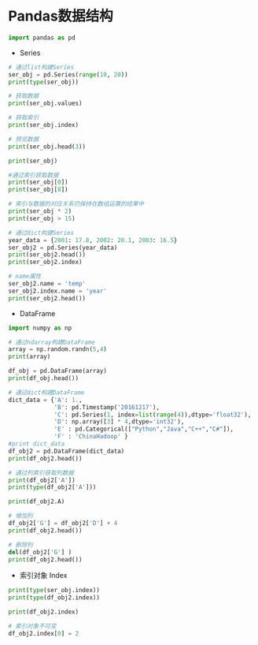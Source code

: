 
# Pandas数据结构


```python
import pandas as pd
```

* Series


```python
# 通过list构建Series
ser_obj = pd.Series(range(10, 20))
print(type(ser_obj))
```


```python
# 获取数据
print(ser_obj.values)

# 获取索引
print(ser_obj.index)
```


```python
# 预览数据
print(ser_obj.head(3))
```


```python
print(ser_obj)
```


```python
#通过索引获取数据
print(ser_obj[0])
print(ser_obj[8])
```


```python
# 索引与数据的对应关系仍保持在数组运算的结果中
print(ser_obj * 2)
print(ser_obj > 15)
```


```python
# 通过dict构建Series
year_data = {2001: 17.8, 2002: 20.1, 2003: 16.5}
ser_obj2 = pd.Series(year_data)
print(ser_obj2.head())
print(ser_obj2.index)
```


```python
# name属性
ser_obj2.name = 'temp'
ser_obj2.index.name = 'year'
print(ser_obj2.head())
```

* DataFrame


```python
import numpy as np

# 通过ndarray构建DataFrame
array = np.random.randn(5,4)
print(array)

df_obj = pd.DataFrame(array)
print(df_obj.head())
```


```python
# 通过dict构建DataFrame
dict_data = {'A': 1., 
             'B': pd.Timestamp('20161217'),
             'C': pd.Series(1, index=list(range(4)),dtype='float32'),
             'D': np.array([3] * 4,dtype='int32'),
             'E' : pd.Categorical(["Python","Java","C++","C#"]),
             'F' : 'ChinaHadoop' }
#print dict_data
df_obj2 = pd.DataFrame(dict_data)
print(df_obj2.head())
```


```python
# 通过列索引获取列数据
print(df_obj2['A'])
print(type(df_obj2['A']))

print(df_obj2.A)
```


```python
# 增加列
df_obj2['G'] = df_obj2['D'] + 4
print(df_obj2.head())
```


```python
# 删除列
del(df_obj2['G'] )
print(df_obj2.head())
```

* 索引对象 Index


```python
print(type(ser_obj.index))
print(type(df_obj2.index))

print(df_obj2.index)
```


```python
# 索引对象不可变
df_obj2.index[0] = 2
```
